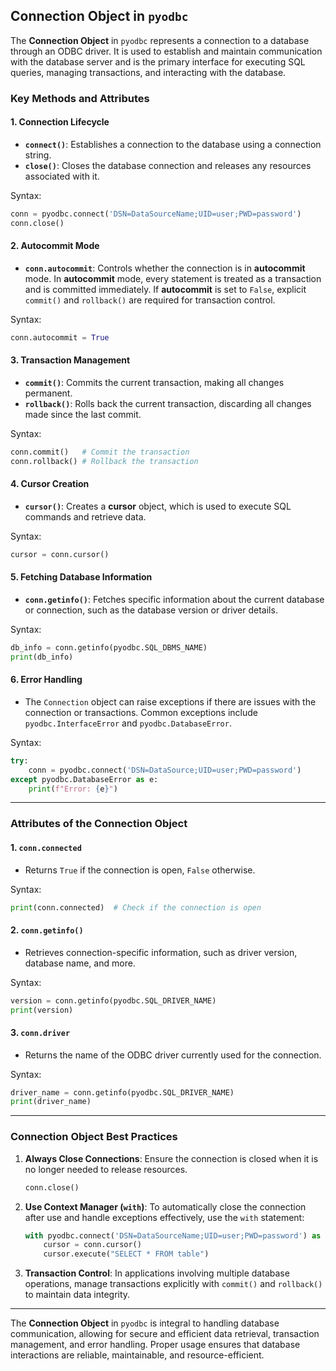## Connection Object in `pyodbc`

The **Connection Object** in `pyodbc` represents a connection to a database through an ODBC driver. It is used to establish and maintain communication with the database server and is the primary interface for executing SQL queries, managing transactions, and interacting with the database.

### Key Methods and Attributes

#### 1. **Connection Lifecycle**
   - **`connect()`**: Establishes a connection to the database using a connection string.
   - **`close()`**: Closes the database connection and releases any resources associated with it.

   Syntax:
   ```python
   conn = pyodbc.connect('DSN=DataSourceName;UID=user;PWD=password')
   conn.close()
   ```

#### 2. **Autocommit Mode**
   - **`conn.autocommit`**: Controls whether the connection is in **autocommit** mode. In **autocommit** mode, every statement is treated as a transaction and is committed immediately. If **autocommit** is set to `False`, explicit `commit()` and `rollback()` are required for transaction control.

   Syntax:
   ```python
   conn.autocommit = True
   ```

#### 3. **Transaction Management**
   - **`commit()`**: Commits the current transaction, making all changes permanent.
   - **`rollback()`**: Rolls back the current transaction, discarding all changes made since the last commit.

   Syntax:
   ```python
   conn.commit()   # Commit the transaction
   conn.rollback() # Rollback the transaction
   ```

#### 4. **Cursor Creation**
   - **`cursor()`**: Creates a **cursor** object, which is used to execute SQL commands and retrieve data.

   Syntax:
   ```python
   cursor = conn.cursor()
   ```

#### 5. **Fetching Database Information**
   - **`conn.getinfo()`**: Fetches specific information about the current database or connection, such as the database version or driver details.

   Syntax:
   ```python
   db_info = conn.getinfo(pyodbc.SQL_DBMS_NAME)
   print(db_info)
   ```

#### 6. **Error Handling**
   - The `Connection` object can raise exceptions if there are issues with the connection or transactions. Common exceptions include `pyodbc.InterfaceError` and `pyodbc.DatabaseError`.

   Syntax:
   ```python
   try:
       conn = pyodbc.connect('DSN=DataSource;UID=user;PWD=password')
   except pyodbc.DatabaseError as e:
       print(f"Error: {e}")
   ```

---

### Attributes of the Connection Object

#### 1. **`conn.connected`**
   - Returns `True` if the connection is open, `False` otherwise.

   Syntax:
   ```python
   print(conn.connected)  # Check if the connection is open
   ```

#### 2. **`conn.getinfo()`**
   - Retrieves connection-specific information, such as driver version, database name, and more.

   Syntax:
   ```python
   version = conn.getinfo(pyodbc.SQL_DRIVER_NAME)
   print(version)
   ```

#### 3. **`conn.driver`**
   - Returns the name of the ODBC driver currently used for the connection.

   Syntax:
   ```python
   driver_name = conn.getinfo(pyodbc.SQL_DRIVER_NAME)
   print(driver_name)
   ```

---

### Connection Object Best Practices

1. **Always Close Connections**: Ensure the connection is closed when it is no longer needed to release resources.
   ```python
   conn.close()
   ```

2. **Use Context Manager (`with`)**: To automatically close the connection after use and handle exceptions effectively, use the `with` statement:
   ```python
   with pyodbc.connect('DSN=DataSourceName;UID=user;PWD=password') as conn:
       cursor = conn.cursor()
       cursor.execute("SELECT * FROM table")
   ```

3. **Transaction Control**: In applications involving multiple database operations, manage transactions explicitly with `commit()` and `rollback()` to maintain data integrity.

---

The **Connection Object** in `pyodbc` is integral to handling database communication, allowing for secure and efficient data retrieval, transaction management, and error handling. Proper usage ensures that database interactions are reliable, maintainable, and resource-efficient.

